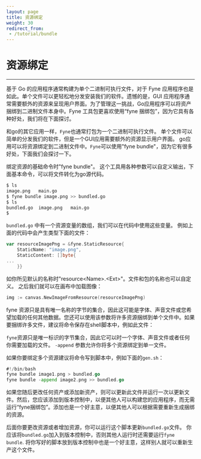 ```yaml
---
layout: page
title: 资源绑定 
weight: 30
redirect_from:
 - /tutorial/bundle
---
```


# 资源绑定
---

基于 Go 的应用程序通常构建为单个二进制可执行文件，对于 Fyne 应用程序也是如此。单个文件可以更轻松地分发安装我们的软件。遗憾的是，GUI 应用程序通常需要额外的资源来呈现用户界面。为了管理这一挑战，Go应用程序可以将资产捆绑到二进制文件本身中。Fyne 工具包更喜欢使用“fyne 捆绑包”，因为它具有各种好处，我们将在下面探讨。

和go的其它应用一样，`Fyne`也通常打包为一个二进制可执行文件。
单个文件可以简单的分发我们的软件，但是一个GUI应用需要额外的资源显示用户界面。
go应用可以将资源绑定到二进制文件中。`Fyne`可以使用"fyne bundle"，因为它有很多好处，下面我们会探讨一下。

绑定资源的基础命令时"fyne bundle"。
这个工具用各种参数可以自定义输出，下面基本命令，可以将文件转化为go源代码。


```bash
$ ls
image.png	main.go
$ fyne bundle image.png >> bundled.go
$ ls
bundled.go	image.png	main.go
$ 
```

`bundled.go` 中有一个资源变量的数组，我们可以在代码中使用这些变量。
例如上面的代码中会产生类型下面的文件：

```go
var resourceImagePng = &fyne.StaticResource{
	StaticName: "image.png",
	StaticContent: []byte{
...
	}}
```

如你所见默认的名称时"resource\<Name\>.\<Ext\>"。文件和包的名称也可以自定义。
之后我们就可以在画布中加载图像：


```go
img := canvas.NewImageFromResource(resourceImagePng)
```

fyne 资源只是具有唯一名称的字节的集合，因此这可能是字体、声音文件或您希望加载的任何其他数据。您还可以使用该参数将许多资源捆绑到单个文件中。如果要捆绑许多文件，建议将命令保存在shell脚本中，例如此文件：

`fyne`资源只是唯一标识的字节集合，因此它可以时一个字体、声音文件或者任何你需要加载的文件。
`-append` 参数允许你将多个资源绑定到单一文件。

如果你要绑定多个资源建议将命令写到脚本中，例如下面的`gen.sh`：

```go
#!/bin/bash
fyne bundle image1.png > bundled.go
fyne bundle -append image2.png >> bundled.go
```
如果您随后更改任何资产或添加新资产，则可以更新此文件并运行一次以更新文件。然后，您应该添加到版本控制中，以便其他人可以构建您的应用程序，而无需运行“fyne捆绑包”。添加也是一个好主意，以便其他人可以根据需要重新生成捆绑的资源。

后面你要更改资源或者增加资源，你可以运行这个脚本更新`bundled.go`文件。
你应该将`bundled.go`加入到版本控制中，否则其他人运行时还需要运行`fyne bundle`.
将你写好的脚本放到版本控制中也是一个好主意，这样别人就可以重新生产这个文件。